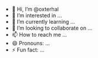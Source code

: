 - 👋 Hi, I’m @oxterhal
- 👀 I’m interested in ...
- 🌱 I’m currently learning ...
- 💞️ I’m looking to collaborate on ...
- 📫 How to reach me ...
- 😄 Pronouns: ...
- ⚡ Fun fact: ...

<!---
oxterhal/oxterhal is a ✨ special ✨ repository because its `README.md` (this file) appears on your GitHub profile.
You can click the Preview link to take a look at your changes.
--->
